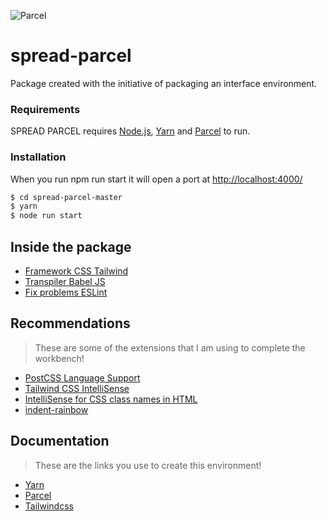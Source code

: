 ![Parcel](https://user-images.githubusercontent.com/19409/31321658-f6aed0f2-ac3d-11e7-8100-1587e676e0ec.png)

# spread-parcel
Package created with the initiative of packaging an interface environment.

### Requirements

SPREAD PARCEL requires [Node.js](https://nodejs.org/), [Yarn](https://yarnpkg.com/) and [Parcel](https://parceljs.org/) to run.

### Installation

When you run npm run start it will open a port at [http://localhost:4000/](http://localhost:4000/)

```sh
$ cd spread-parcel-master
$ yarn
$ node run start
```

## Inside the package

- [Framework CSS Tailwind](https://tailwindcss.com/)
- [Transpiler Babel JS](https://babeljs.io/)
- [Fix problems ESLint](https://eslint.org/)

## Recommendations

> These are some of the extensions that I am using to complete the workbench!
- [PostCSS Language Support](https://marketplace.visualstudio.com/items?itemName=csstools.postcss)
- [Tailwind CSS IntelliSense](https://marketplace.visualstudio.com/items?itemName=bradlc.vscode-tailwindcss)
- [IntelliSense for CSS class names in HTML](https://marketplace.visualstudio.com/items?itemName=Zignd.html-css-class-completion)
- [indent-rainbow](https://marketplace.visualstudio.com/items?itemName=oderwat.indent-rainbow)

## Documentation

> These are the links you use to create this environment!
- [Yarn](https://yarnpkg.com/getting-started/install)
- [Parcel](https://parceljs.org/getting_started.html)
- [Tailwindcss](https://tailwindcss.com/docs/installation)




